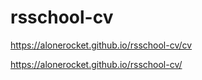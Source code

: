# rsschool-cv

https://alonerocket.github.io/rsschool-cv/cv

https://alonerocket.github.io/rsschool-cv/
